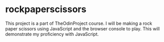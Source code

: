 # rockpaperscissors

This project is a part of TheOdinProject course. 
I will be making a rock paper scissors using JavaScript and the browser console to play.
This will demonstrate my proficiency with JavaScript.

